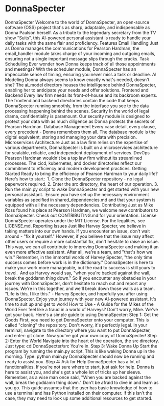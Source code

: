 # DonnaSpecter
DonnaSpecter
Welcome to the world of DonnaSpecter, an open-source software (OSS) project that's as sharp, adaptable, and indispensable as Donna Paulson herself. As a tribute to the legendary secretary from the TV show "Suits", this AI-powered personal assistant is ready to handle your daily tasks with the same flair and proficiency.
Features
Email Handling
Just as Donna manages the communications for Pearson Hardman, the email_handler module takes charge of your incoming and outgoing emails, ensuring not a single important message slips through the cracks.
Task Scheduling
Ever wonder how Donna keeps track of all those appointments and meetings? With the scheduler module, DonnaSpecter has an impeccable sense of timing, ensuring you never miss a task or deadline.
AI Modeling
Donna always seems to know exactly what's needed, doesn't she? The ai_model directory houses the intelligence behind DonnaSpecter, enabling her to anticipate your needs and offer solutions.
Frontend and Backend
Every law firm needs its front-of-house and its backroom experts. The frontend and backend directories contain the code that keeps DonnaSpecter running smoothly, from the interface you see to the data processing happening behind the scenes.
Security
In the world of legal drama, confidentiality is paramount. Our security module is designed to protect your data with as much diligence as Donna protects the secrets of Pearson Hardman.
Database Management
Every case detail, every clause, every precedent - Donna remembers them all. The database module is the digital equivalent, storing and managing your data with precision.
Microservices Architecture
Just as a law firm relies on the expertise of various departments, DonnaSpecter is built on a microservices architecture for scalable, reliable, and independent deployment of services.
DevOps
Pearson Hardman wouldn't be a top law firm without its streamlined processes. The cicd, kubernetes, and docker directories reflect our commitment to efficiency and modern development practices.
Getting Started
Ready to bring the efficiency of Pearson Hardman to your daily life? Here's how to start:  1. Clone the DonnaSpecter repository - no legal paperwork required. 2. Enter the src directory, the heart of our operation. 3. Run the main.py script to wake DonnaSpecter and get started with your new personal assistant.  Ensure you have set up the necessary environment variables as specified in shared_dependencies.md and that your system is equipped with all the necessary dependencies.
Contributing
Just as Mike Ross found his place at Pearson Hardman, we welcome new contributors to DonnaSpecter. Check out CONTRIBUTING.md for your orientation.
License
DonnaSpecter operates under the MIT License. For the legalities, see LICENSE.md.
Reporting Issues
Just like Harvey Specter, we believe in taking matters into our own hands. If you encounter an issue, don't wait around - "fix it yourself." However, if you believe that the issue may affect other users or require a more substantial fix, don't hesitate to raise an issue. This way, we can all contribute to improving DonnaSpecter and making it an even more effective assistant. After all, we're a team, and "that's how we win."
Remember, in the immortal words of Harvey Specter, "the only time success comes before work is in the dictionary." DonnaSpecter is here to make your work more manageable, but the road to success is still yours to travel.  And as Harvey would say, "when you're backed against the wall, break the goddamn thing down." So if you encounter any obstacles in your journey with DonnaSpecter, don't hesitate to reach out and report any issues. We're in this together, and we'll break down those walls as a team.  "Life is this, I like this." - Harvey Specter, and hopefully you after using DonnaSpecter. Enjoy your journey with your new AI-powered assistant. It's time to suit up and get to work!
How to Use - A Guide for the Mikes of the World
Ever feel like a fraud in a world of Harveys? Don't worry, Mike. We've got your back. Here's a simple guide to using DonnaSpecter:
Step 1: Get the Goods First, you need to get DonnaSpecter onto your computer. This is called "cloning" the repository. Don't worry, it's perfectly legal. In your terminal, navigate to the directory where you want to put DonnaSpecter, and enter: git clone <link to the repository> Now you've got your own copy of DonnaSpecter!
Step 2: Enter the World Navigate into the heart of the operation, the src directory. Just type: cd DonnaSpecter/src You're in.
Step 3: Wake Donna Up Start the program by running the main.py script. This is like waking Donna up in the morning. Type: python main.py DonnaSpecter should now be running and ready to assist you.
Step 4: Ask for Help DonnaSpecter has a lot of functionalities. If you're not sure where to start, just ask for help. Donna is here to assist you, and she's got a whole lot of tricks up her sleeve.
Remember, as a wise man once said, "When you are backed against the wall, break the goddamn thing down." Don't be afraid to dive in and learn as you go.
This guide assumes that the user has basic knowledge of how to use a terminal and has Python installed on their computer. If this isn't the case, they may need to look up some additional resources to get started.
